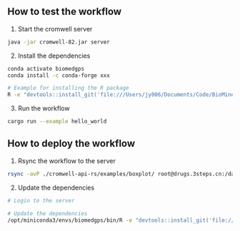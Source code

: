 ## How to test the workflow

1. Start the cromwell server

```bash
java -jar cromwell-82.jar server
```

2. Install the dependencies

```bash
conda activate biomedgps
conda install -c conda-forge xxx

# Example for installing the R package
R -e "devtools::install_git('file:///Users/jy006/Documents/Code/BioMiner/omix-insight-r')"
```

3. Run the workflow

```bash
cargo run --example hello_world
```

## How to deploy the workflow

1. Rsync the workflow to the server

```bash
rsync -avP ./cromwell-api-rs/examples/boxplot/ root@drugs.3steps.cn:/data/biomedgps/cromwell/workflows/boxplot-v0.1.0
```

2. Update the dependencies

```bash
# Login to the server

# Update the dependencies
/opt/miniconda3/envs/biomedgps/bin/R -e "devtools::install_git('file:///data/biomedgps/cromwell/workflows/boxplot-v0.1.0')"
```

